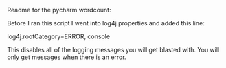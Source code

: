 Readme for the pycharm wordcount:

Before I ran this script I went into log4j.properties and added this line:

log4j.rootCategory=ERROR, console

This disables all of the logging messages you will get blasted with. You will only get messages when there is an error.


